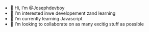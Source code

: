 - 👋 Hi, I’m @Josephdevboy
- 👀 I’m interested inwe developement zand learning
- 🌱 I’m currently learning Javascript
- 💞️ I’m looking to collaborate on as many excitig stuff as possible


<!---
Josephdevboy/Josephdevboy is a ✨ special ✨ repository because its `README.md` (this file) appears on your GitHub profile.
You can click the Preview link to take a look at your changes.
--->
